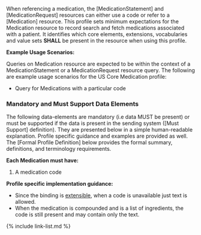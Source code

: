 When referencing a medication, the [MedicationStatement] and [MedicationRequest] resources can either use a code or refer to a [Medication] resource.  This profile sets minimum expectations for the Medication resource to record search and fetch medications associated with a patient. It identifies which core elements, extensions, vocabularies and value sets **SHALL** be present in the resource when using this profile.

**Example Usage Scenarios:**

Queries on Medication resource are expected to be within the context of a MedicationStatement or a MedicationRequest resource query. The following are
example usage scenarios for the US Core Medication profile:

-   Query for Medications with a particular code

### Mandatory and Must Support Data Elements


The following data-elements are mandatory (i.e data MUST be present) or must be supported if the data is present in the sending system ([Must Support] definition). They are presented below in a simple human-readable explanation.  Profile specific guidance and examples are provided as well.  The [Formal Profile Definition] below provides the  formal summary, definitions, and  terminology requirements.  

**Each Medication must have:**

1.  A medication code

**Profile specific implementation guidance:**

*  Since the binding is [extensible](general-guidance.html#extensible-binding-for-codeableconcept-datatype), when a code is unavailable just text is allowed.
* When the medication is compounded and is a list of ingredients, the code is still present and may contain only the text.

{% include link-list.md %}
